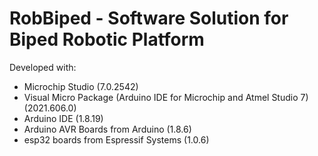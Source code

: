 # RobBiped - Software Solution for Biped Robotic Platform
 
Developed with:
- Microchip Studio (7.0.2542)
- Visual Micro Package (Arduino IDE for Microchip and Atmel Studio 7) (2021.606.0)
- Arduino IDE (1.8.19)
- Arduino AVR Boards from Arduino (1.8.6)
- esp32 boards from Espressif Systems (1.0.6)
